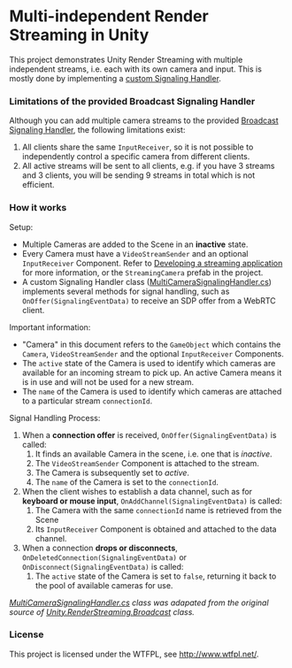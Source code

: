 # Multi-independent Render Streaming in Unity

This project demonstrates Unity Render Streaming with multiple independent streams, i.e. each with its own camera and input. This is mostly done by implementing a [custom Signaling Handler](Assets/MultiCameraSignalingHandler.cs).

### Limitations of the provided Broadcast Signaling Handler

Although you can add multiple camera streams to the provided [Broadcast Signaling Handler](https://docs.unity3d.com/Packages/com.unity.renderstreaming@3.1/api/Unity.RenderStreaming.Broadcast.html), the following limitations exist:

1. All clients share the same `InputReceiver`, so it is not possible to independently control a specific camera from different clients.
2. All active streams will be sent to all clients, e.g. if you have 3 streams and 3 clients, you will be sending 9 streams in total which is not efficient.

### How it works

Setup:
* Multiple Cameras are added to the Scene in an **inactive** state.
* Every Camera must have a `VideoStreamSender` and an optional `InputReceiver` Component. Refer to [Developing a streaming application](https://docs.unity3d.com/Packages/com.unity.renderstreaming@3.1/manual/dev-streaming-app-intro.html) for more information, or the `StreamingCamera` prefab in the project.
* A custom Signaling Handler class ([MultiCameraSignalingHandler.cs](Assets/MultiCameraSignalingHandler.cs)) implements several methods for signal handling, such as `OnOffer(SignalingEventData)` to receive an SDP offer from a WebRTC client.

Important information:
* "Camera" in this document refers to the `GameObject` which contains the `Camera`, `VideoStreamSender` and the optional `InputReceiver` Components.
* The `active` state of the Camera is used to identify which cameras are available for an incoming stream to pick up. An active Camera means it is in use and will not be used for a new stream.
* The `name` of the Camera is used to identify which cameras are attached to a particular stream `connectionId`.

Signal Handling Process:
1. When a **connection offer** is received, `OnOffer(SignalingEventData)` is called:
    1. It finds an available Camera in the scene, i.e. one that is _inactive_.
    2. The `VideoStreamSender` Component is attached to the stream.
    3. The Camera is subsequently set to _active_.
    4. The `name` of the Camera is set to the `connectionId`.
2. When the client wishes to establish a data channel, such as for **keyboard or mouse input**, `OnAddChannel(SignalingEventData)` is called:
    1. The Camera with the same `connectionId` name is retrieved from the Scene
    2. Its `InputReceiver` Component is obtained and attached to the data channel.
3. When a connection **drops or disconnects**, `OnDeletedConnection(SignalingEventData)` or `OnDisconnect(SignalingEventData)` is called:
    1. The `active` state of the Camera is set to `false`, returning it back to the pool of available cameras for use.

_[MultiCameraSignalingHandler.cs](Assets/MultiCameraSignalingHandler.cs) class was adapated from the original source of [Unity.RenderStreaming.Broadcast](https://docs.unity3d.com/Packages/com.unity.renderstreaming@3.1/api/Unity.RenderStreaming.Broadcast.html) class._

### License

This project is licensed under the WTFPL, see http://www.wtfpl.net/.
